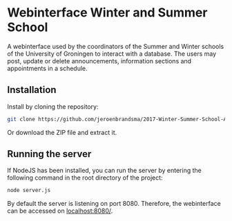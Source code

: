 # Webinterface Winter and Summer School

A webinterface used by the coordinators of the Summer and Winter schools of the University of Groningen to interact with a database. The users may post, update or delete announcements, information sections and appointments in a schedule. 

## Installation
Install by cloning the repository:
```bash
git clone https://github.com/jeroenbrandsma/2017-Winter-Summer-School-App.git
```
Or download the ZIP file and extract it.
## Running the server
If NodeJS has been installed, you can run the server by entering the following command in the root directory of the project:
```bash
node server.js
```

By default the server is listening on port 8080. Therefore, the webinterface can be accessed on [localhost:8080/](localhost:8080/).
